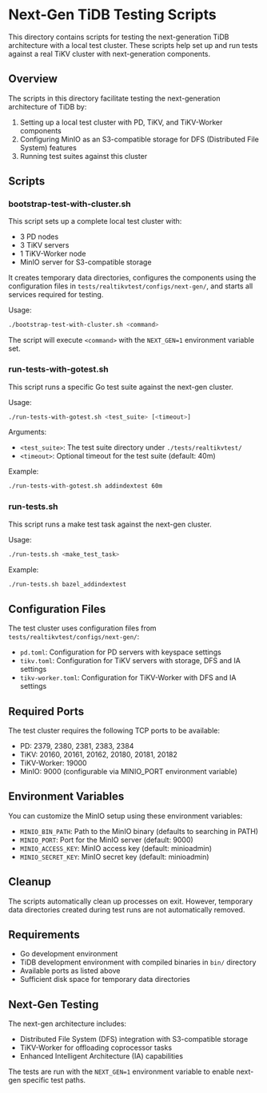 # Next-Gen TiDB Testing Scripts

This directory contains scripts for testing the next-generation TiDB architecture with a local test cluster. These scripts help set up and run tests against a real TiKV cluster with next-generation components.

## Overview

The scripts in this directory facilitate testing the next-generation architecture of TiDB by:

1. Setting up a local test cluster with PD, TiKV, and TiKV-Worker components
2. Configuring MinIO as an S3-compatible storage for DFS (Distributed File System) features
3. Running test suites against this cluster

## Scripts

### bootstrap-test-with-cluster.sh

This script sets up a complete local test cluster with:
- 3 PD nodes
- 3 TiKV servers
- 1 TiKV-Worker node
- MinIO server for S3-compatible storage

It creates temporary data directories, configures the components using the configuration files in `tests/realtikvtest/configs/next-gen/`, and starts all services required for testing.

Usage:
```bash
./bootstrap-test-with-cluster.sh <command>
```

The script will execute `<command>` with the `NEXT_GEN=1` environment variable set.

### run-tests-with-gotest.sh

This script runs a specific Go test suite against the next-gen cluster.

Usage:
```bash
./run-tests-with-gotest.sh <test_suite> [<timeout>]
```

Arguments:
- `<test_suite>`: The test suite directory under `./tests/realtikvtest/`
- `<timeout>`: Optional timeout for the test suite (default: 40m)

Example:
```bash
./run-tests-with-gotest.sh addindextest 60m
```

### run-tests.sh

This script runs a make test task against the next-gen cluster.

Usage:
```bash
./run-tests.sh <make_test_task>
```

Example:
```bash
./run-tests.sh bazel_addindextest
```

## Configuration Files

The test cluster uses configuration files from `tests/realtikvtest/configs/next-gen/`:

- `pd.toml`: Configuration for PD servers with keyspace settings
- `tikv.toml`: Configuration for TiKV servers with storage, DFS and IA settings
- `tikv-worker.toml`: Configuration for TiKV-Worker with DFS and IA settings

## Required Ports

The test cluster requires the following TCP ports to be available:

- PD: 2379, 2380, 2381, 2383, 2384
- TiKV: 20160, 20161, 20162, 20180, 20181, 20182
- TiKV-Worker: 19000
- MinIO: 9000 (configurable via MINIO_PORT environment variable)

## Environment Variables

You can customize the MinIO setup using these environment variables:

- `MINIO_BIN_PATH`: Path to the MinIO binary (defaults to searching in PATH)
- `MINIO_PORT`: Port for the MinIO server (default: 9000)
- `MINIO_ACCESS_KEY`: MinIO access key (default: minioadmin)
- `MINIO_SECRET_KEY`: MinIO secret key (default: minioadmin)

## Cleanup

The scripts automatically clean up processes on exit. However, temporary data directories created during test runs are not automatically removed.

## Requirements

- Go development environment
- TiDB development environment with compiled binaries in `bin/` directory
- Available ports as listed above
- Sufficient disk space for temporary data directories

## Next-Gen Testing

The next-gen architecture includes:
- Distributed File System (DFS) integration with S3-compatible storage
- TiKV-Worker for offloading coprocessor tasks
- Enhanced Intelligent Architecture (IA) capabilities

The tests are run with the `NEXT_GEN=1` environment variable to enable next-gen specific test paths.
